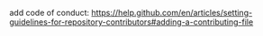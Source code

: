 add code of conduct: https://help.github.com/en/articles/setting-guidelines-for-repository-contributors#adding-a-contributing-file